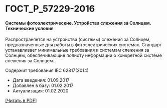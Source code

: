 # ГОСТ_Р_57229-2016

#### Системы фотоэлектрические. Устройства слежения за Солнцем. Технические условия

Распространяется на устройства (системы) слежения за Солнцем, предназначенные для работы в фотоэлектрических системах. Стандарт устанавливает минимальные требования к системам слежения за Солнцем, обеспечивающие полноту информации о конкретной системе слежения за Солнцем.

Содержит требования IEC 62817(2014)

- Дата введения: 01.09.2017
- Добавлен в базу: 01.02.2017
- Актуализация: 01.02.2020

<a onclick="openFileCallback('https://standartgost.ru/g/ГОСТ_Р_57229-2016.pdf', 'ГОСТ_Р_57229-2016.pdf');" href="#">[Читать в PDF]</a>